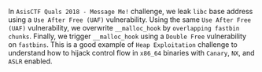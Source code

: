 In `AsisCTF Quals 2018 - Message Me!` challenge, we leak `libc` base address using a `Use After Free (UAF)` vulnerability. Using the same `Use After Free (UAF)` vulnerability, we overwrite `__malloc_hook` by `overlapping fastbin chunks`. Finally, we trigger `__malloc_hook` using a `Double Free` vulnerability on `fastbins`. This is a good example of `Heap Exploitation` challenge to understand how to hijack control flow in `x86_64` binaries with `Canary`, `NX`, and `ASLR` enabled.